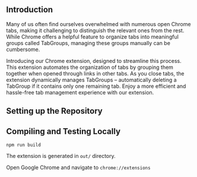 ## Introduction

Many of us often find ourselves overwhelmed with numerous open Chrome tabs, making it challenging to distinguish the relevant ones from the rest. While Chrome offers a helpful feature to organize tabs into meaningful groups called TabGroups, managing these groups manually can be cumbersome.

Introducing our Chrome extension, designed to streamline this process. This extension automates the organization of tabs by grouping them together when opened through links in other tabs. As you close tabs, the extension dynamically manages TabGroups – automatically deleting a TabGroup if it contains only one remaining tab. Enjoy a more efficient and hassle-free tab management experience with our extension.

## Setting up the Repository

## Compiling and Testing Locally


```
npm run build
```

The extension is generated in `out/` directory.

Open Google Chrome and navigate to `chrome://extensions`